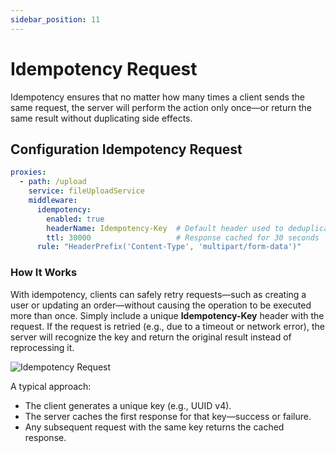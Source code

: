 ```yaml
---
sidebar_position: 11
---
```


# Idempotency Request

Idempotency ensures that no matter how many times a client sends the same request, the server will perform the action only once—or return the same result without duplicating side effects.

## Configuration Idempotency Request

```yaml
proxies:
  - path: /upload
    service: fileUploadService
    middleware:
      idempotency:
        enabled: true
        headerName: Idempotency-Key  # Default header used to deduplicate
        ttl: 30000                   # Response cached for 30 seconds
      rule: "HeaderPrefix('Content-Type', 'multipart/form-data')"
```

### How It Works

With idempotency, clients can safely retry requests—such as creating a user or updating an order—without causing the operation to be executed more than once. Simply include a unique **Idempotency-Key** header with the request. If the request is retried (e.g., due to a timeout or network error), the server will recognize the key and return the original result instead of reprocessing it.

![Idempotency Request](https://www.andywiranata.me/static/27666184c9763286a928d075066183ce/906b5/idempotency-flow.png)

A typical approach:
* The client generates a unique key (e.g., UUID v4).
* The server caches the first response for that key—success or failure.
* Any subsequent request with the same key returns the cached response.